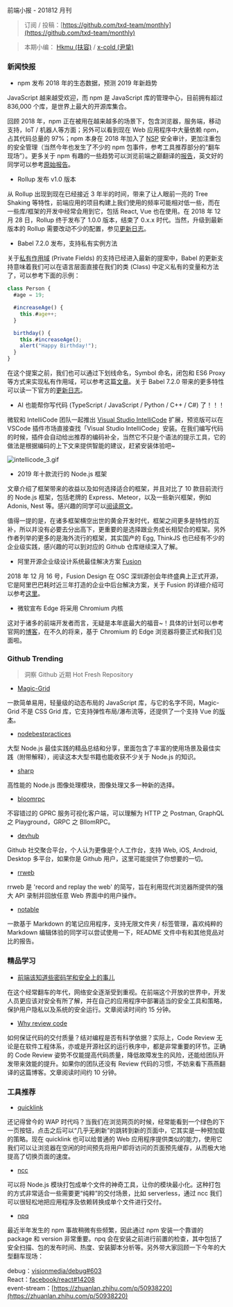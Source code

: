 前端小报 - 201812 月刊

> 订阅 / 投稿：[https://github.com/txd-team/monthly](https://github.com/txd-team/monthly)

> 本期小编： [Hkmu (扶容)](https://github.com/Hkmu) / [x-cold (尹挚)](https://github.com/x-cold)


<a name="81377773"></a>
### 新闻快报

- npm 发布 2018 年的生态数据，预测 2019 年新趋势

JavaScript 越来越受欢迎，而 npm 是 JavaScript 库的管理中心，目前拥有超过 836,000 个库，是世界上最大的开源库集合。

回顾 2018 年，npm 正在被用在越来越多的场景下，包含浏览器，服务端，移动支持，IoT / 机器人等方面；另外可以看到现在 Web 应用程序中大量依赖 npm，占其代码总量的 97%；npm 本身在 2018 年加入了 [NSP](https://github.com/nodesecurity/nsp) 安全审计，更加注重包的安全管理（当然今年也发生了不少的 npm 包事件，参考工具推荐部分的“翻车现场”）。更多关于 npm 有趣的一些趋势可以浏览前端之巅翻译的[报告](https://mp.weixin.qq.com/s/YBDJzenxlbx-oyEky7oUUw)，英文好的同学可以参考[原始报告](https://blog.npmjs.org/post/180868064080/this-year-in-javascript-2018-in-review-and-npms)。

- Rollup 发布 v1.0 版本

从 Rollup 出现到现在已经接近 3 年半的时间，带来了让人眼前一亮的 Tree Shaking 等特性，前端应用的项目构建上我们使用的频率可能相对低一些，而在一些库/框架的开发中经常会用到它，包括 React, Vue 也在使用。在 2018 年 12 月 28 日，Rollup 终于发布了 1.0.0 版本，结束了 0.x.x 时代。当然，升级到最新版本的 Rollup 需要改动不少的配置，参见[更新日志](https://github.com/rollup/rollup/releases/tag/v1.0.0)。

- Babel 7.2.0 发布，支持私有实例方法

关于[私有作用域](https://tc39.github.io/proposal-private-fields/) (Private Fields) 的支持已经进入最新的提案中，Babel 的更新支持意味着我们可以在语言层面直接在我们的类 (Class) 中定义私有的变量和方法了，可以参考下面的示例：

```javascript
class Person {
  #age = 19;

  #increaseAge() {
    this.#age++;
  }

  birthday() {
    this.#increaseAge();
    alert("Happy Birthday!");
  }
}
```

在这个提案之前，我们也可以通过下划线命名，Symbol 命名，闭包和 ES6 Proxy 等方式来实现私有作用域，可以参考这篇[文章](https://github.com/Philon/arts/blob/master/tip/JavaScript/JS%E7%B1%BB%E7%9A%84%E7%A7%81%E6%9C%89%E5%8F%98%E9%87%8F.md)。关于 Babel 7.2.0 带来的更多特性可以读一下官方的[更新日志](https://babeljs.io/blog/2018/12/03/7.2.0)。

- AI 也能帮你写代码 (TypeScript / JavaScript / Python / C++ / C#) 了！！！

微软和 IntelliCode 团队一起推出 [Visual Studio IntelliCode](https://visualstudio.microsoft.com/zh-hans/services/intellicode/) 扩展，预览版可以在 VSCode 插件市场直接查找「Visual Studio IntelliCode」安装。在我们编写代码的时候，插件会自动给出推荐的编码补全，当然它不只是个语法的提示工具，它的做法是根据编码的上下文来提供智能的建议，赶紧安装体验吧~

![intellicode_3.gif](https://cdn.nlark.com/yuque/0/2019/gif/103147/1546594322606-2ef2f2b7-d52f-44f6-b8aa-36f2bf15d5b1.gif#align=left&display=inline&height=386&linkTarget=_blank&name=intellicode_3.gif&originHeight=772&originWidth=1402&size=744532&width=701#align=left&display=inline&height=411&originHeight=772&originWidth=1402&width=746)<br />

- 2019 年十款流行的 Node.js 框架

文章介绍了框架带来的收益以及如何选择适合的框架，并且对比了 10 款目前流行的 Node.js 框架，包括老牌的 Express、Meteor，以及一些新兴框架，例如 Adonis, Nest 等。感兴趣的同学可以[阅读原文](https://scotch.io/bar-talk/10-node-frameworks-to-use-in-2019#toc-introduction)。

值得一提的是，在诸多框架横空出世的黄金开发时代，框架之间更多是特性的互补，所以并没有必要去分出高下，更重要的是选择跟业务成长相契合的框架。另外作者列举的更多的是海外流行的框架，其实国产的 Egg, ThinkJS 也已经有不少的企业级实践，感兴趣的可以到对应的 Github 仓库继续深入了解。

- 阿里开源企业级设计系统最佳解决方案 [Fusion](https://fusion.design/about)

2018 年 12 月 16 号，Fusion Design 在 OSC 深圳源创会年终盛典上正式开源，它是阿里巴巴耗时近三年打造的企业中后台解决方案，关于 Fusion 的详细介绍可以参考[这里](https://mp.weixin.qq.com/s?__biz=MzUxMzcxMzE5Ng==&mid=2247490172&idx=1&sn=4c6f224a74f4e13e37ae112f10f3667a&chksm=f951af3fce26262919bded758a2661dd728038334c81bc7ae257c05b44479adbb984e6589e9e&token=935107263&lang=zh_CN#rd)。

- 微软宣布 Edge 将采用 Chromium 内核

这对于诸多的前端开发者而言，无疑是本年底最大的福音~！具体的计划可以参考官网的[博客](https://blogs.windows.com/windowsexperience/2018/12/06/microsoft-edge-making-the-web-better-through-more-open-source-collaboration/)，在不久的将来，基于 Chromium 的 Edge 浏览器将要正式和我们见面啦。

<a name="365acd42"></a>
### Github Trending

> 洞察 Github 近期 Hot Fresh Repository


- [Magic-Grid](https://github.com/e-oj/Magic-Grid)

一款简单易用，轻量级的动态布局的 JavaScript 库，与它的名字不同，Magic-Grid 不是 CSS Grid 库，它支持弹性布局/瀑布流等，还提供了一个支持 Vue 的[版本](https://github.com/imlinus/Vue-Magic-Grid)。

- [nodebestpractices](https://github.com/i0natan/nodebestpractices)

大型 Node.js 最佳实践的精品总结和分享，里面包含了丰富的使用场景及最佳实践（附带解释），阅读这本大型书籍也能收获不少关于 Node.js 的知识。

- [sharp](https://github.com/lovell/sharp)

高性能的 Node.js 图像处理模块，图像处理又多一种新的选择。

- [bloomrpc](https://github.com/uw-labs/bloomrpc)

不容错过的 GPRC 服务可视化客户端，可以理解为 HTTP 之 Postman, GraphQL 之 Playground，GRPC 之 BllomRPC。

- [devhub](https://github.com/devhubapp/devhub)

Github 社交聚合平台，个人认为更像是个人工作台，支持 Web, iOS, Android, Desktop 多平台，如果你是 Github 用户，这里可能提供了你想要的一切。

- [rrweb](https://github.com/rrweb-io/rrweb)

rrweb 是 'record and replay the web' 的简写，旨在利用现代浏览器所提供的强大 API 录制并回放任意 Web 界面中的用户操作。

- [notable](https://github.com/fabiospampinato/notable)

一款基于 Markdown 的笔记应用程序，支持无限文件夹 / 标签管理，喜欢纯粹的 Markdown 编辑体验的同学可以尝试使用一下，README 文件中有和其他竞品对比的报告。

<a name="236b7ba5"></a>
### 精品学习

- [前端该知道些密码学和安全上的事儿](https://mp.weixin.qq.com/s/eMa4y0-B9xqeB_mNPHeRSw)

在这个经常翻车的年代，网络安全逐渐受到重视。在前端这个开放的世界中，开发人员更应该对安全有所了解，并在自己的应用程序中部署适当的安全工具和策略，保护用户隐私以及系统的安全运行。文章阅读时间约 15 分钟。

- [Why review code](https://mp.weixin.qq.com/s/5m3bBzFTN82ttEFN5EpBew)

如何保证代码的交付质量？结对编程是否有科学依据？实际上，Code Review 无论是在软件工程体系，亦或是开源社区的运行秩序中，都是非常重要的环节。正确的 Code Review 姿势不仅能提高代码质量，降低故障发生的风险，还能给团队开发带来效能的提升。如果你的团队还没有 Review 代码的习惯，不妨来看下燕燕翻译的这篇博客。文章阅读时间约 10 分钟。

<a name="c11c7bd5"></a>
### 工具推荐

- [quicklink](https://github.com/GoogleChromeLabs/quicklink)

还记得曾今的 WAP 时代吗？当我们在浏览网页的时候，经常能看到一个绿色的下一页按钮，点击之后可以“几乎无刷新”的跳转到新的页面中，它其实是一种预加载的策略。现在 quicklink 也可以给普通的 Web 应用程序提供类似的能力，使用它我们可以让浏览器在空闲的时间预先将用户即将访问的页面预先缓存，从而极大地提高了切换页面的速度。

- [ncc](https://github.com/zeit/ncc)

可以将 Node.js 模块打包成单个文件的神奇工具，让你的模块最小化。这种打包的方式非常适合一些需要更“纯粹”的交付场景，比如 serverless，通过 ncc 我们可以很轻松地把应用程序及依赖转换成单个文件进行交付。

- [npq](https://github.com/lirantal/npq)

最近半年发生的 npm 事故稍微有些频繁，因此通过 npm 安装一个靠谱的 package 和 version 非常重要。npq 会在安装之前进行前置的检查，其中包括了安全扫描、包的发布时间、热度、安装脚本分析等。另外带大家回顾一下今年的大型翻车现场：

debug：[visionmedia/debug#603](https://github.com/visionmedia/debug/issues/603)<br />React：[facebook/react#14208](https://github.com/facebook/react/issues/14208)<br />event-stream：[https://zhuanlan.zhihu.com/p/50938220](https://zhuanlan.zhihu.com/p/50938220)
